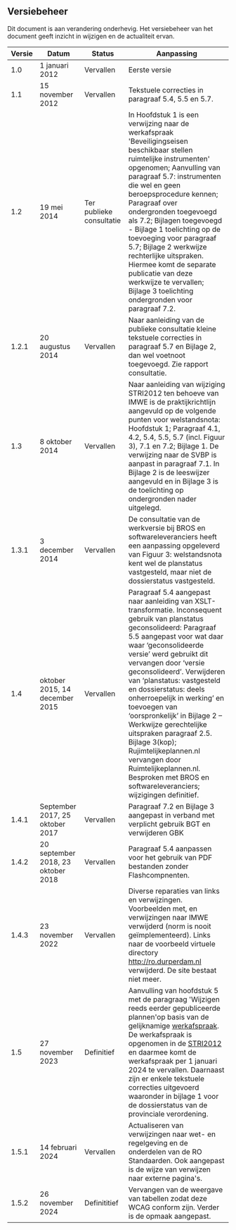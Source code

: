 <h2>Versiebeheer</h2>

Dit document is aan verandering onderhevig. Het versiebeheer van het document
geeft inzicht in wijzigen en de actualiteit ervan.

| **Versie** | **Datum**                        | **Status**               | **Aanpassing**                                                                                                                                                                                             |
|------------|----------------------------------|--------------------------|------------------------------------------------------------------------------------------------------------------------------------------------------------------------------------------------------------|
| 1.0        | 1 januari 2012                   | Vervallen                | Eerste versie      |
| 1.1        | 15 november 2012                 | Vervallen                | Tekstuele correcties in paragraaf 5.4, 5.5 en 5.7.                                       |
| 1.2        | 19 mei 2014                      | Ter publieke consultatie | In Hoofdstuk 1 is een verwijzing naar de werkafspraak 'Beveiligingseisen beschikbaar stellen ruimtelijke instrumenten' opgenomen; Aanvulling van paragraaf 5.7: instrumenten die wel en geen beroepsprocedure kennen; Paragraaf over ondergronden toegevoegd als 7.2; Bijlagen toegevoegd - Bijlage 1 toelichting op de toevoeging voor paragraaf 5.7; Bijlage 2 werkwijze rechterlijke uitspraken. Hiermee komt de separate publicatie van deze werkwijze te vervallen; Bijlage 3 toelichting ondergronden voor paragraaf 7.2.                                                  |
| 1.2.1      | 20 augustus 2014                 | Vervallen                | Naar aanleiding van de publieke consultatie kleine tekstuele correcties in paragraaf 5.7 en Bijlage 2, dan wel voetnoot toegevoegd. Zie rapport consultatie.                                               |
| 1.3        | 8 oktober 2014                   | Vervallen                | Naar aanleiding van wijziging STRI2012 ten behoeve van IMWE is de praktijkrichtlijn aangevuld op de volgende punten voor welstandsnota: Hoofdstuk 1; Paragraaf 4.1, 4.2, 5.4, 5.5, 5.7 (incl. Figuur 3), 7.1 en 7.2; Bijlage 1.    De verwijzing naar de SVBP is aanpast in paragraaf 7.1. In Bijlage 2 is de leeswijzer aangevuld en in Bijlage 3 is de toelichting op ondergronden nader uitgelegd.                                                                                                 |
| 1.3.1      | 3 december 2014                  | Vervallen                | De consultatie van de werkversie bij BROS en softwareleveranciers heeft een aanpassing opgeleverd van Figuur 3: welstandsnota kent wel de planstatus vastgesteld, maar niet de dossierstatus vastgesteld.  |
| 1.4        | oktober 2015, 14 december 2015               | Vervallen             | Paragraaf 5.4 aangepast naar aanleiding van XSLT-transformatie.   Inconsequent gebruik van planstatus geconsolideerd: Paragraaf 5.5 aangepast voor wat daar waar ‘geconsolideerde versie’ werd gebruikt dit vervangen door ‘versie geconsolideerd’. Verwijderen van ‘planstatus: vastgesteld en dossierstatus: deels onherroepelijk in werking’ en toevoegen van ‘oorspronkelijk’ in Bijlage 2 – Werkwijze gerechtelijke uitspraken paragraaf 2.5. Bijlage 3(kop); Rujimtelijkeplannen.nl vervangen door Ruimtelijkeplannen.nl. Besproken met BROS en softwareleveranciers; wijzigingen definitief.                                                         |
| 1.4.1      | September 2017, 25 oktober 2017        | Vervallen               | Paragraaf 7.2 en Bijlage 3 aangepast in verband met verplicht gebruik BGT en verwijderen GBK               
| 1.4.2      | 20 september 2018, 23 oktober 2018        | Vervallen               | Paragraaf 5.4 aanpassen voor het gebruik van PDF bestanden zonder Flashcompnenten.           |
| 1.4.3      | 23 november 2022                 | Vervallen               | Diverse reparaties van links en verwijzingen. Voorbeelden met, en verwijzingen naar IMWE verwijderd (norm is nooit geïmplementeerd). Links naar de voorbeeld virtuele directory http://ro.durperdam.nl verwijderd. De site bestaat niet meer. |
| 1.5        | 27 november 2023                 | Definitief               | Aanvulling van hoofdstuk 5 met de paragraag 'Wijzigen reeds eerder gepubliceerde plannen'op basis van de gelijknamige <a href='https://docs.geostandaarden.nl/ro/def-wa-waSTRIIMRO-20180901/' target='_blank'>werkafspraak</a>. De werkafspraak is opgenomen in de <a href='https://docs.geostandaarden.nl/ro/stri' target='_blank'>STRI2012</a> en daarmee komt de werkafspraak per 1 januari 2024 te vervallen. Daarnaast zijn er enkele tekstuele correcties uitgevoerd waaronder in bijlage 1 voor de dossierstatus van de provinciale verordening. |
| 1.5.1        | 14 februari 2024                   | Vervallen                | Actualiseren van verwijzingen naar wet- en regelgeving en de onderdelen van de RO Standaarden. Ook aangepast is de wijze van verwijzen naar externe pagina's.   |
| 1.5.2        | 26 november 2024                 | Definititief                | Vervangen van de weergave van tabellen zodat deze WCAG conform zijn. Verder is de opmaak aangepast.     |

